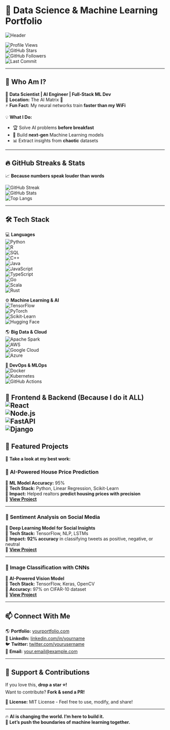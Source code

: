 # 🚀 **Data Science & Machine Learning Portfolio**  

![Header](https://media.giphy.com/media/L1R1tvI9svkIWwpVYr/giphy.gif)  

![Profile Views](https://komarev.com/ghpvc/?username=yourusername&color=brightgreen)  
![GitHub Stars](https://img.shields.io/github/stars/yourusername/your-portfolio?style=social)  
![GitHub Followers](https://img.shields.io/github/followers/yourusername?style=social)  
![Last Commit](https://img.shields.io/github/last-commit/yourusername/your-portfolio)  

---

## 🎯 **Who Am I?**  

🔬 **Data Scientist | AI Engineer | Full-Stack ML Dev**  
📍 **Location:** The AI Matrix 🧠  
⚡ **Fun Fact:** My neural networks train **faster than my WiFi**  

💡 **What I Do:**  
- 🏆 Solve AI problems **before breakfast**  
- 🤖 Build **next-gen** Machine Learning models  
- 📊 Extract insights from **chaotic** datasets  

---

## 🔥 **GitHub Streaks & Stats**  

📈 **Because numbers speak louder than words**  

![GitHub Streak](https://streak-stats.demolab.com?user=yourusername&theme=dark&hide_border=true)  
![GitHub Stats](https://github-readme-stats.vercel.app/api?username=yourusername&show_icons=true&theme=dark)  
![Top Langs](https://github-readme-stats.vercel.app/api/top-langs/?username=yourusername&layout=compact&theme=dark)  

---
## 🛠️ **Tech Stack**  

💻 **Languages**  
![Python](https://img.shields.io/badge/Python-3776AB?style=for-the-badge&logo=python&logoColor=white)  
![R](https://img.shields.io/badge/R-276DC3?style=for-the-badge&logo=r&logoColor=white)  
![SQL](https://img.shields.io/badge/SQL-4479A1?style=for-the-badge&logo=postgresql&logoColor=white)  
![C++](https://img.shields.io/badge/C++-00599C?style=for-the-badge&logo=c%2B%2B&logoColor=white)  
![Java](https://img.shields.io/badge/Java-ED8B00?style=for-the-badge&logo=java&logoColor=white)  
![JavaScript](https://img.shields.io/badge/JavaScript-F7DF1E?style=for-the-badge&logo=javascript&logoColor=black)  
![TypeScript](https://img.shields.io/badge/TypeScript-3178C6?style=for-the-badge&logo=typescript&logoColor=white)  
![Go](https://img.shields.io/badge/Go-00ADD8?style=for-the-badge&logo=go&logoColor=white)  
![Scala](https://img.shields.io/badge/Scala-DC322F?style=for-the-badge&logo=scala&logoColor=white)  
![Rust](https://img.shields.io/badge/Rust-000000?style=for-the-badge&logo=rust&logoColor=white)  

⚙️ **Machine Learning & AI**  
![TensorFlow](https://img.shields.io/badge/TensorFlow-FF6F00?style=for-the-badge&logo=tensorflow&logoColor=white)  
![PyTorch](https://img.shields.io/badge/PyTorch-EE4C2C?style=for-the-badge&logo=pytorch&logoColor=white)  
![Scikit-Learn](https://img.shields.io/badge/Scikit--Learn-F7931E?style=for-the-badge&logo=scikit-learn&logoColor=white)  
![Hugging Face](https://img.shields.io/badge/Hugging%20Face-FFD700?style=for-the-badge&logo=huggingface&logoColor=black)  

🌎 **Big Data & Cloud**  
![Apache Spark](https://img.shields.io/badge/Apache%20Spark-E25A1C?style=for-the-badge&logo=apachespark&logoColor=white)  
![AWS](https://img.shields.io/badge/AWS-232F3E?style=for-the-badge&logo=amazonaws&logoColor=white)  
![Google Cloud](https://img.shields.io/badge/Google%20Cloud-4285F4?style=for-the-badge&logo=googlecloud&logoColor=white)  
![Azure](https://img.shields.io/badge/Azure-0078D4?style=for-the-badge&logo=microsoftazure&logoColor=white)  

🚀 **DevOps & MLOps**  
![Docker](https://img.shields.io/badge/Docker-2496ED?style=for-the-badge&logo=docker&logoColor=white)  
![Kubernetes](https://img.shields.io/badge/Kubernetes-326CE5?style=for-the-badge&logo=kubernetes&logoColor=white)  
![GitHub Actions](https://img.shields.io/badge/GitHub%20Actions-2088FF?style=for-the-badge&logo=github-actions&logoColor=white)  

🔗 **Frontend & Backend (Because I do it ALL)**  
![React](https://img.shields.io/badge/React-61DAFB?style=for-the-badge&logo=react&logoColor=black)  
![Node.js](https://img.shields.io/badge/Node.js-43853D?style=for-the-badge&logo=node.js&logoColor=white)  
![FastAPI](https://img.shields.io/badge/FastAPI-009688?style=for-the-badge&logo=fastapi&logoColor=white)  
![Django](https://img.shields.io/badge/Django-092E20?style=for-the-badge&logo=django&logoColor=white)
---

## 🚀 **Featured Projects**  

👀 **Take a look at my best work:**  

### 🏡 **AI-Powered House Price Prediction**  
🔹 **ML Model Accuracy:** 95%  
🔹 **Tech Stack:** Python, Linear Regression, Scikit-Learn  
🔹 **Impact:** Helped realtors **predict housing prices with precision**  
🔗 **[View Project](#)**  

---

### 💬 **Sentiment Analysis on Social Media**  
🔹 **Deep Learning Model for Social Insights**  
🔹 **Tech Stack:** TensorFlow, NLP, LSTMs  
🔹 **Impact:** **92% accuracy** in classifying tweets as positive, negative, or neutral  
🔗 **[View Project](#)**  

---

### 🎨 **Image Classification with CNNs**  
🔹 **AI-Powered Vision Model**  
🔹 **Tech Stack:** TensorFlow, Keras, OpenCV  
🔹 **Accuracy:** 97% on CIFAR-10 dataset  
🔗 **[View Project](#)**  

---

## 📫 **Connect With Me**  

🌎 **Portfolio:** [yourportfolio.com](#)  
💼 **LinkedIn:** [linkedin.com/in/yourname](#)  
🐦 **Twitter:** [twitter.com/yourusername](#)  
📧 **Email:** your.email@example.com  

---

## 💖 **Support & Contributions**  

If you love this, **drop a star ⭐!**  
Want to contribute? **Fork & send a PR!**  

📜 **License:** MIT License - Feel free to use, modify, and share!  

---

🔥 **AI is changing the world. I’m here to build it.**  
🚀 **Let’s push the boundaries of machine learning together.**